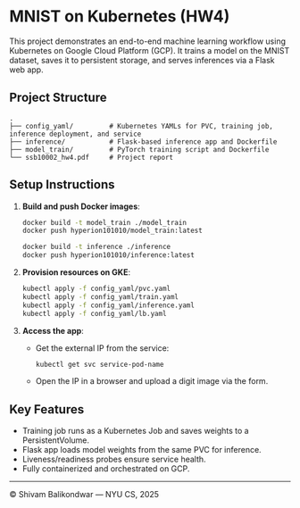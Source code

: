 
# MNIST on Kubernetes (HW4)

This project demonstrates an end-to-end machine learning workflow using Kubernetes on Google Cloud Platform (GCP). It trains a model on the MNIST dataset, saves it to persistent storage, and serves inferences via a Flask web app.

## Project Structure

```
.
├── config_yaml/         # Kubernetes YAMLs for PVC, training job, inference deployment, and service
├── inference/           # Flask-based inference app and Dockerfile
├── model_train/         # PyTorch training script and Dockerfile
└── ssb10002_hw4.pdf     # Project report
```

## Setup Instructions

1. **Build and push Docker images**:
   ```bash
   docker build -t model_train ./model_train
   docker push hyperion101010/model_train:latest

   docker build -t inference ./inference
   docker push hyperion101010/inference:latest
   ```

2. **Provision resources on GKE**:
   ```bash
   kubectl apply -f config_yaml/pvc.yaml
   kubectl apply -f config_yaml/train.yaml
   kubectl apply -f config_yaml/inference.yaml
   kubectl apply -f config_yaml/lb.yaml
   ```

3. **Access the app**:
   - Get the external IP from the service:
     ```bash
     kubectl get svc service-pod-name
     ```
   - Open the IP in a browser and upload a digit image via the form.

## Key Features

- Training job runs as a Kubernetes Job and saves weights to a PersistentVolume.
- Flask app loads model weights from the same PVC for inference.
- Liveness/readiness probes ensure service health.
- Fully containerized and orchestrated on GCP.

---

© Shivam Balikondwar — NYU CS, 2025
